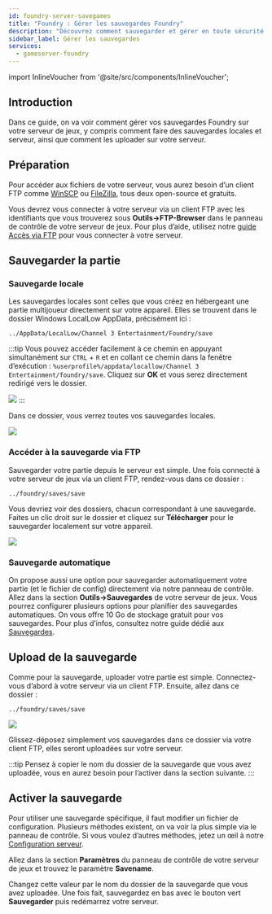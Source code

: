 ```yaml
---
id: foundry-server-savegames
title: "Foundry : Gérer les sauvegardes Foundry"
description: "Découvrez comment sauvegarder et gérer en toute sécurité vos sauvegardes Foundry localement et sur votre serveur pour une continuité de jeu sans accroc → En savoir plus maintenant"
sidebar_label: Gérer les sauvegardes
services:
  - gameserver-foundry
---
```


import InlineVoucher from '@site/src/components/InlineVoucher';

## Introduction

Dans ce guide, on va voir comment gérer vos sauvegardes Foundry sur votre serveur de jeux, y compris comment faire des sauvegardes locales et serveur, ainsi que comment les uploader sur votre serveur.

<InlineVoucher />

## Préparation

Pour accéder aux fichiers de votre serveur, vous aurez besoin d’un client FTP comme [WinSCP](https://winscp.net/eng/index.php) ou [FileZilla](https://filezilla-project.org/), tous deux open-source et gratuits.

Vous devrez vous connecter à votre serveur via un client FTP avec les identifiants que vous trouverez sous **Outils->FTP-Browser** dans le panneau de contrôle de votre serveur de jeux. Pour plus d’aide, utilisez notre [guide Accès via FTP](gameserver-ftpaccess.md) pour vous connecter à votre serveur.

## Sauvegarder la partie

### Sauvegarde locale

Les sauvegardes locales sont celles que vous créez en hébergeant une partie multijoueur directement sur votre appareil. Elles se trouvent dans le dossier Windows LocalLow AppData, précisément ici :
```
../AppData/LocalLow/Channel 3 Entertainment/Foundry/save
```

:::tip
Vous pouvez accéder facilement à ce chemin en appuyant simultanément sur `CTRL` + `R` et en collant ce chemin dans la fenêtre d’exécution : `%userprofile%/appdata/locallow/Channel 3 Entertainment/foundry/save`. Cliquez sur **OK** et vous serez directement redirigé vers le dossier.

![](https://screensaver01.zap-hosting.com/index.php/s/E6rniERFyc5AdS9/preview)
:::

Dans ce dossier, vous verrez toutes vos sauvegardes locales.

![](https://screensaver01.zap-hosting.com/index.php/s/LGPj2xZNGeCJpjt/preview)

### Accéder à la sauvegarde via FTP

Sauvegarder votre partie depuis le serveur est simple. Une fois connecté à votre serveur de jeux via un client FTP, rendez-vous dans ce dossier :
```
../foundry/saves/save
```

Vous devriez voir des dossiers, chacun correspondant à une sauvegarde. Faites un clic droit sur le dossier et cliquez sur **Télécharger** pour le sauvegarder localement sur votre appareil.

![](https://screensaver01.zap-hosting.com/index.php/s/X2f3Fo27GCyFe3m/preview)

### Sauvegarde automatique

On propose aussi une option pour sauvegarder automatiquement votre partie (et le fichier de config) directement via notre panneau de contrôle. Allez dans la section **Outils->Sauvegardes** de votre serveur de jeux. Vous pourrez configurer plusieurs options pour planifier des sauvegardes automatiques. On vous offre 10 Go de stockage gratuit pour vos sauvegardes. Pour plus d’infos, consultez notre guide dédié aux [Sauvegardes](gameserver-backups.md).

## Upload de la sauvegarde

Comme pour la sauvegarde, uploader votre partie est simple. Connectez-vous d’abord à votre serveur via un client FTP. Ensuite, allez dans ce dossier :
```
../foundry/saves/save
```

![](https://screensaver01.zap-hosting.com/index.php/s/CobaowD4JLPWte7/preview)

Glissez-déposez simplement vos sauvegardes dans ce dossier via votre client FTP, elles seront uploadées sur votre serveur.

:::tip
Pensez à copier le nom du dossier de la sauvegarde que vous avez uploadée, vous en aurez besoin pour l’activer dans la section suivante.
:::

## Activer la sauvegarde

Pour utiliser une sauvegarde spécifique, il faut modifier un fichier de configuration. Plusieurs méthodes existent, on va voir la plus simple via le panneau de contrôle. Si vous voulez d’autres méthodes, jetez un œil à notre [Configuration serveur](foundry-configuration.md).

Allez dans la section **Paramètres** du panneau de contrôle de votre serveur de jeux et trouvez le paramètre **Savename**.

Changez cette valeur par le nom du dossier de la sauvegarde que vous avez uploadée. Une fois fait, sauvegardez en bas avec le bouton vert **Sauvegarder** puis redémarrez votre serveur.

<InlineVoucher />